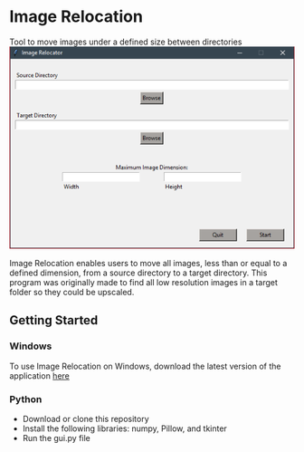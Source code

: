 # Image Relocation

Tool to move images under a defined size between directories
![header image](SampleImage.PNG)

Image Relocation enables users to move all images, less than or equal to a defined dimension, from a source directory to a target directory. This program was originally made to find all low resolution images in a target folder so they could be upscaled.

## Getting Started
### Windows
To use Image Relocation on Windows, download the latest version of the application [here](https://github.com/MatthewMoye/Image-Relocation/releases/tag/1.0)

### Python
- Download or clone this repository
- Install the following libraries: numpy, Pillow, and tkinter
- Run the gui.py file

